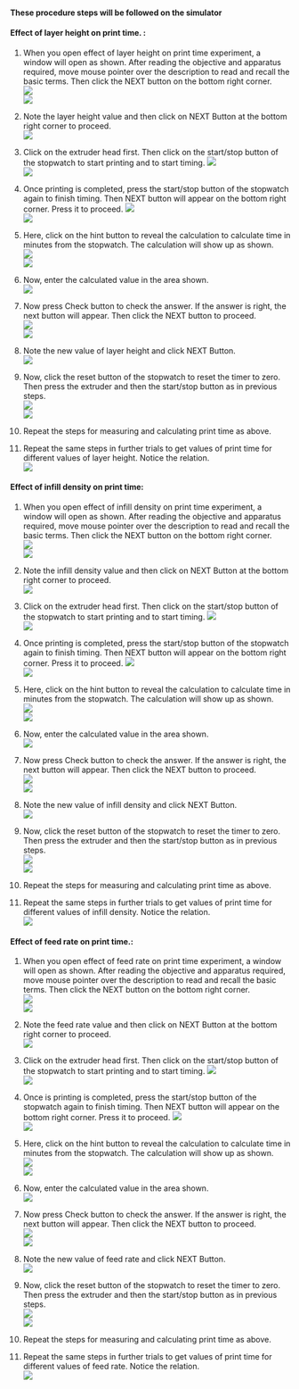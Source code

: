 #### These procedure steps will be followed on the simulator

#### Effect of layer height on print time. :

1. When you open effect of layer height on print time experiment, a window will open as shown. After reading the objective and apparatus required,  move mouse pointer over the description to read and recall the basic terms. Then click the NEXT button on the bottom right corner. <br>
<img src="images/ptlh-1.PNG"><br>
<img src="images/ptlh-2.PNG"><br>

2. Note the layer height value and then click on NEXT Button at the bottom right corner to proceed. <br>
<img src="images/ptlh-3.PNG"><br>

3. Click on the extruder head first. Then click on the start/stop button of the stopwatch to start printing and to start timing.
<img src="images/ptlh-4.PNG"><br>
<img src="images/ptlh-5.PNG"><br>

4. Once printing is completed, press the start/stop button of the stopwatch again to finish timing. Then NEXT button will appear on the bottom right corner. Press it to proceed.
<img src="images/ptlh-6.PNG"><br>
<img src="images/ptlh-7.PNG"><br>

5. Here, click on the hint button to reveal the calculation to calculate time in minutes from the stopwatch. The calculation will show up as shown. <br>
<img src="images/ptlh-8.PNG"><br>
<img src="images/ptlh-9.PNG"><br>

6. Now, enter the calculated value in the area shown.<br>
<img src="images/ptlh-10.PNG"><br>

7. Now press Check button to check the answer. If the answer is right, the next button will appear. Then click the NEXT button to proceed.<br>
<img src="images/ptlh-11.PNG"><br>
<img src="images/ptlh-12.PNG"><br>

8. Note the new value of layer height and click NEXT Button. <br>
<img src="images/ptlh-13.PNG"><br>

9. Now, click the reset button of the stopwatch to reset the timer to zero. Then press the extruder and then the start/stop button as in previous steps. <br>
<img src="images/ptlh-14.PNG"><br>
<img src="images/ptlh-15.PNG"><br>

10. Repeat the steps for measuring and calculating print time as above.<br>

11. Repeat the same steps in further trials to get values of print time for different values of layer height. Notice the relation.<br>
<img src="images/ptlh-16.PNG"><br>

#### Effect of infill density on print time:

1. When you open effect of infill density on print time experiment, a window will open as shown.  After reading the objective and apparatus required,  move mouse pointer over the description to read and recall the basic terms. Then click the NEXT button on the bottom right corner. <br>
<img src="images/ptid-1.PNG"><br>
<img src="images/ptid-2.PNG"><br>

2. Note the infill density value and then click on NEXT Button at the bottom right corner to proceed. <br>
<img src="images/ptid-3.PNG"><br>

3. Click on the extruder head first. Then click on the start/stop button of the stopwatch to start printing and to start timing.
<img src="images/ptid-4.PNG"><br>
<img src="images/ptid-5.PNG"><br>

4. Once printing is completed, press the start/stop button of the stopwatch again to finish timing. Then NEXT button will appear on the bottom right corner. Press it to proceed.
<img src="images/ptid-6.PNG"><br>
<img src="images/ptid-7.PNG"><br>

5. Here, click on the hint button to reveal the calculation to calculate time in minutes from the stopwatch. The calculation will show up as shown. <br>
<img src="images/ptid-8.PNG"><br>
<img src="images/ptid-9.PNG"><br>

6. Now, enter the calculated value in the area shown.<br>
<img src="images/ptid-10.PNG"><br>

7. Now press Check button to check the answer. If the answer is right, the next button will appear. Then click the NEXT button to proceed.<br>
<img src="images/ptid-11.PNG"><br>
<img src="images/ptid-12.PNG"><br>

8. Note the new value of infill density and click NEXT Button. <br>
<img src="images/ptid-13.PNG"><br>

9. Now, click the reset button of the stopwatch to reset the timer to zero. Then press the extruder and then the start/stop button as in previous steps. <br>
<img src="images/ptid-14.PNG"><br>
<img src="images/ptid-15.PNG"><br>

10. Repeat the steps for measuring and calculating print time as above.<br>

11. Repeat the same steps in further trials to get values of print time for different values of infill density. Notice the relation.<br>
<img src="images/ptid-16.PNG"><br>

#### Effect of feed rate on print time.:

1. When you open effect of feed rate on print time experiment, a window will open as shown.  After reading the objective and apparatus required,  move mouse pointer over the description to read and recall the basic terms. Then click the NEXT button on the bottom right corner. <br>
<img src="images/ptfr-1.PNG"><br>
<img src="images/ptfr-1-1.PNG"><br>

2. Note the feed rate value and then click on NEXT Button at the bottom right corner to proceed. <br>
<img src="images/ptfr-3.PNG"><br>

3. Click on the extruder head first. Then click on the start/stop button of the stopwatch to start printing and to start timing.
<img src="images/ptfr-4.PNG"><br>
<img src="images/ptfr-5.PNG"><br>

4. Once is printing is completed, press the start/stop button of the stopwatch again to finish timing. Then NEXT button will appear on the bottom right corner. Press it to proceed.
<img src="images/ptfr-6.PNG"><br>
<img src="images/ptfr-7.PNG"><br>

5. Here, click on the hint button to reveal the calculation to calculate time in minutes from the stopwatch. The calculation will show up as shown. <br>
<img src="images/ptfr-8.PNG"><br>
<img src="images/ptfr-9.PNG"><br>

6. Now, enter the calculated value in the area shown.<br>
<img src="images/ptfr-10.PNG"><br>

7. Now press Check button to check the answer. If the answer is right, the next button will appear. Then click the NEXT button to proceed.<br>
<img src="images/ptfr-11.PNG"><br>
<img src="images/ptfr-12.PNG"><br>

8. Note the new value of feed rate and click NEXT Button. <br>
<img src="images/ptfr-13.PNG"><br>

9. Now, click the reset button of the stopwatch to reset the timer to zero. Then press the extruder and then the start/stop button as in previous steps. <br>
<img src="images/ptfr-14.PNG"><br>
<img src="images/ptfr-15.PNG"><br>

10. Repeat the steps for measuring and calculating print time as above.<br>

11. Repeat the same steps in further trials to get values of print time for different values of feed rate. Notice the relation.<br>
<img src="images/ptfr-16.PNG"><br>
